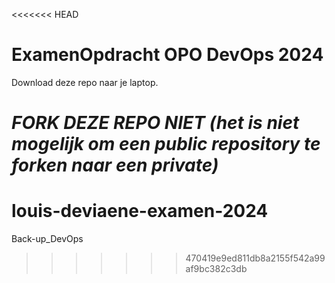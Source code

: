 <<<<<<< HEAD
# ExamenOpdracht OPO DevOps 2024

Download deze repo naar je laptop. 

***FORK DEZE REPO NIET*** ___(het is niet mogelijk om een public repository te forken naar een private)___
=======
# louis-deviaene-examen-2024
Back-up_DevOps
>>>>>>> 470419e9ed811db8a2155f542a99af9bc382c3db
